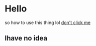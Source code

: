 # Hello
so how to use this thing lol 
[don't click me](https://www.youtube.com/watch?v=qz0aGYrrlhU)
## Ihave no idea
